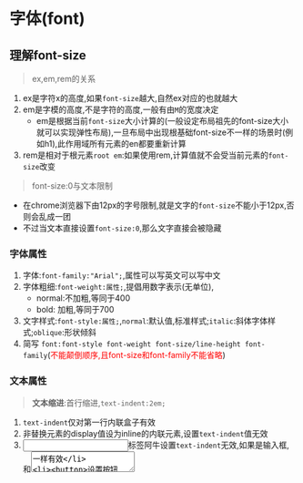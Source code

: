# 字体(font)

## 理解font-size

>ex,em,rem的关系

1. ex是字符x的高度,如果`font-size`越大,自然ex对应的也就越大
2. em是字模的高度,不是字符的高度,一般有由`M`的宽度决定
   * em是根据当前`font-size`大小计算的(一般设定布局祖先的font-size大小就可以实现弹性布局),一旦布局中出现根基础font-size不一样的场景时(例如h1),此作用域所有元素的en都要重新计算
3. rem是相对于根元素`root em`:如果使用rem,计算值就不会受当前元素的`font-size`改变

>font-size:0与文本限制

* 在chrome浏览器下由12px的字号限制,就是文字的`font-size`不能小于12px,否则会乱成一团
* 不过当文本直接设置`font-size:0`,那么文字直接会被隐藏

### 字体属性

1. 字体:`font-family:"Arial";`,属性可以写英文可以写中文
2. 字体粗细:`font-weight:属性;`,提倡用数字表示(无单位),
   * normal:不加粗,等同于400
   * bold: 加粗,等同于700
3. 文字样式:`font-style:属性;`,`normal`:默认值,标准样式;`italic`:斜体字体样式;`oblique`:形状倾斜
4. 简写 `font:font-style font-weight font-size/line-height font-family`(<span style="color:red">不能颠倒顺序,且font-size和font-family不能省略</span>)

### 文本属性

> **文本缩进**:首行缩进,`text-indent:2em;`

1. `text-indent`仅对第一行内联盒子有效
2. 非替换元素的display值设为inline的内联元素,设置`text-indent`值无效
3. <input>标签阿牛设置`text-indent`无效,如果是输入框,和<textarea>一样有效
4. <button>设置按钮text-indent有效

> **字符间距**:`letter-spacing`

* 继承性
* 默认值是`normal`不是0.`letter-spacing`在某些情况下会调整normal的计算值
* 支持负值,且值足够大的时候,会让字符形成重叠,甚至反向排列

>**单词间距**:`word-spacing`

* `letter-spacing`和`word-spacing`类似

1. 继承性
2. 默认值都是`normal`不是0.`letter-spacing`在某些情况下会调整normal的计算值
3. 支持负值,且值足够大的时候,会让字符形成重叠,甚至反向排列
4. 间隔算法都会受到`text-align:center`两端对齐的影响

* 不同之处就是`letter-spacing`作用于所有字符,`word-spacing`仅作用于空格字符

> word-break和word-wrap

1. **word-break**
   * `normal`:默认换行规则
   * `break-all`:任意非CJK文本间的单词换行
   * `keep-all`:不允许CJK文本中的单词换行,只能在半角空格或者连字符处换行.实际上和normal一致
2. **word-wrap**
   * `normal`:默认换行规则
   * `break-word`:一行单词中实在没有其它靠谱的换行点时候换行

>`white-space`:可以决定图文内容是否在一行显示(回车空格是否生效).是否显示大段连续空白(空格是否生效)

 | 属性       | 描述                                                           |
 | ---------- | -------------------------------------------------------------- |
 | `normal`   | 合并空白字符和换行符                                           |
 | `pre`      | 空白字符不合并,并且内容只有换行符的地方换行                    |
 | `nowrap`   | 该值和`normal`一样和并空白字符,但不允许文本环绕                |
 | `pre-wrap` | 空白字符不合并,而且内容只在由换行符的地方换行,同时允许文本环绕 |
 | `pre-line` | 合并空白字符,但只允许有换行符的地方换行,允许文本环绕           |

* `nowrap`,元素的宽度此时表现为最大可用宽度,换行符和一些空格全部合并,文本一行显示
  1. **包含快的尺寸过小处理**.可以使用`white-space:nowrap`会让其文本一行显示
  2. 单行文字溢出点点效果.`text-overflow:ellipsis;`

 ```css
 ```css
 .class{
   white-space:nowrap;
   overflow:hidden;
   text-overflow:ellipsis;
 }
 ```

> **对齐文本**:`text-align:center`,只能实现水平对齐

* 左对齐:left;  右对齐:right;  居中对齐:center
* 两端对齐:`justify`

> **装饰文本**:`text-decoration:none;`

* none:默认,无装饰;
* underline:下划线:<span style="color:red">链接a自带下划线</span>;
* overline:上划线;line-through:上划线

* 也可以使用`border-bottom`来设置下划线,这样下划线不会离文本太近

>**字符大小写**:`text-transform`

* `uppercase`:全部大写
* `lowercase`:全部小写

> 文本颜色:`color:red`

* 预定义颜色:red等; 十六进制:#FF0000等; RGB:rgb(255,0,0)

### 文字阴影

> css3:我们可以使用`text-shadow`属性为盒子添加阴影
语法:`text-shadow:h-shadow v-shadow blur color;`

| 值       | 描述                         |
| -------- | ---------------------------- |
| h-shadow | 必需,水平阴影的位置,允许负值 |
| v-shadow | 必需,垂直阴影的位置,允许负值 |
| blur     | 可选,模糊距离(越大越模糊)    |
| color    | 可选,阴影的颜色              |
